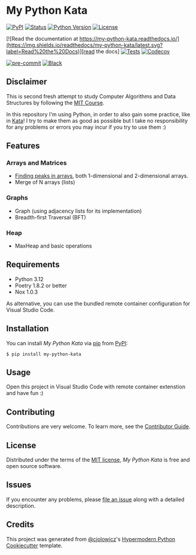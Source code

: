 # My Python Kata

[![PyPI](https://img.shields.io/pypi/v/my-python-kata.svg)][pypi_]
[![Status](https://img.shields.io/pypi/status/my-python-kata.svg)][status]
[![Python Version](https://img.shields.io/pypi/pyversions/my-python-kata)][python version]
[![License](https://img.shields.io/pypi/l/my-python-kata)][license]

[![Read the documentation at https://my-python-kata.readthedocs.io/](https://img.shields.io/readthedocs/my-python-kata/latest.svg?label=Read%20the%20Docs)][read the docs]
[![Tests](https://github.com/scalasm/my-python-kata/workflows/Tests/badge.svg)][tests]
[![Codecov](https://codecov.io/gh/scalasm/my-python-kata/branch/main/graph/badge.svg)][codecov]

[![pre-commit](https://img.shields.io/badge/pre--commit-enabled-brightgreen?logo=pre-commit&logoColor=white)][pre-commit]
[![Black](https://img.shields.io/badge/code%20style-black-000000.svg)][black]

[pypi_]: https://pypi.org/project/my-python-kata/
[status]: https://pypi.org/project/my-python-kata/
[python version]: https://pypi.org/project/my-python-kata
[read the docs]: https://my-python-kata.readthedocs.io/
[tests]: https://github.com/scalasm/my-python-kata/actions?workflow=Tests
[codecov]: https://app.codecov.io/gh/scalasm/my-python-kata
[pre-commit]: https://github.com/pre-commit/pre-commit
[black]: https://github.com/psf/black

## Disclaimer

This is second fresh attempt to study Computer Algorithms and Data Structures by following the
[MIT Course](https://www.youtube.com/watch?v=HtSuA80QTyo&list=PLUl4u3cNGP61Oq3tWYp6V_F-5jb5L2iHb).

In this repository I'm using Python, in order to also gain some practice, like in [Kata](https://en.wikipedia.org/wiki/Kata)! I try to make them as good as possible but I take no responsibility for any problems
or errors you may incur if you try to use them :)

## Features

### Arrays and Matrices

- [Finding peaks in arrays](./docs/algorithms/FindPeak.md), both 1-dimensional and 2-dimensional arrays.
- Merge of N arrays (lists)

### Graphs

- Graph (using adjacency lists for its implementation)
- Breadth-first Traversal (BFT)

### Heap

- MaxHeap and basic operations

## Requirements

- Python 3.12
- Poetry 1.8.2 or better
- Nox 1.0.3

As alternative, you can use the bundled remote container configuration for Visual Studio Code.

## Installation

You can install _My Python Kata_ via [pip] from [PyPI]:

```console
$ pip install my-python-kata
```

## Usage

Open this project in Visual Studio Code with remote container extenstion and have fun :)

## Contributing

Contributions are very welcome.
To learn more, see the [Contributor Guide].

## License

Distributed under the terms of the [MIT license][license],
_My Python Kata_ is free and open source software.

## Issues

If you encounter any problems,
please [file an issue] along with a detailed description.

## Credits

This project was generated from [@cjolowicz]'s [Hypermodern Python Cookiecutter] template.

[@cjolowicz]: https://github.com/cjolowicz
[pypi]: https://pypi.org/
[hypermodern python cookiecutter]: https://github.com/cjolowicz/cookiecutter-hypermodern-python
[file an issue]: https://github.com/scalasm/my-python-kata/issues
[pip]: https://pip.pypa.io/

<!-- github-only -->

[license]: https://github.com/scalasm/my-python-kata/blob/main/LICENSE
[contributor guide]: https://github.com/scalasm/my-python-kata/blob/main/CONTRIBUTING.md
[command-line reference]: https://my-python-kata.readthedocs.io/en/latest/usage.html
